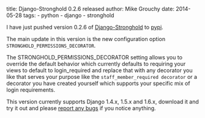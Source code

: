 title: Django-Stronghold 0.2.6 released
author: Mike Grouchy
date: 2014-05-28
tags:
    - python
    - django
    - stronghold

I have just pushed version 0.2.6 of [Django-Stronghold](https://github.com/mgrouchy/django-stronghold) to [pypi](https://pypi.python.org/pypi/django-stronghold/).

The main update in this version is the new configuration option `STRONGHOLD_PERMISSIONS_DECORATOR`.

The STRONGHOLD_PERMISSIONS_DECORATOR setting allows you to override the default
behavior which currently defaults to requiring your views to default to
login_required and replace that with any decorator you like that serves your
purpose like the `staff_member_required decorator` or a decorator you have created
yourself which supports your specific mix of login requirements.

This version currently supports Django 1.4.x, 1.5.x and 1.6.x, download it and
try it out and please [report any bugs](https://github.com/mgrouchy/django-stronghold/issues) if you notice anything.
